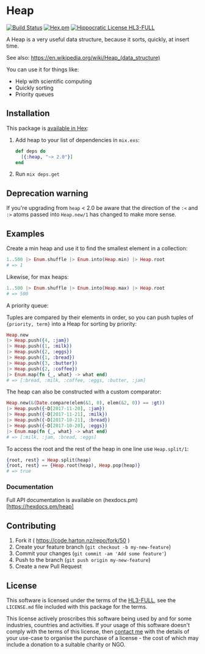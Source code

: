 # Heap

[![Build Status](https://drone.harton.nz/api/badges/james/heap/status.svg?ref=refs/heads/main)](https://drone.harton.nz/james/heap)
[![Hex.pm](https://img.shields.io/hexpm/v/heap.svg)](https://hex.pm/packages/heap)
[![Hippocratic License HL3-FULL](https://img.shields.io/static/v1?label=Hippocratic%20License&message=HL3-FULL&labelColor=5e2751&color=bc8c3d)](https://firstdonoharm.dev/version/3/0/full.html)

A Heap is a very useful data structure, because it sorts, quickly, at insert time.

See also: https://en.wikipedia.org/wiki/Heap_(data_structure)

You can use it for things like:

- Help with scientific computing
- Quickly sorting
- Priority queues

## Installation

This package is [available in Hex](https://hex.pm/packages/heap):

1. Add heap to your list of dependencies in `mix.exs`:

   ```elixir
   def deps do
     [{:heap, "~> 2.0"}]
   end
   ```

2. Run `mix deps.get`

## Deprecation warning

If you're upgrading from `heap` < 2.0 be aware that the direction of the `:<`
and `:>` atoms passed into `Heap.new/1` has changed to make more sense.

## Examples

Create a min heap and use it to find the smallest element in a collection:

```elixir
1..500 |> Enum.shuffle |> Enum.into(Heap.min) |> Heap.root
# => 1
```

Likewise, for max heaps:

```elixir
1..500 |> Enum.shuffle |> Enum.into(Heap.max) |> Heap.root
# => 500
```

A priority queue:

Tuples are compared by their elements in order, so you can push tuples
of `{priority, term}` into a Heap for sorting by priority:

```elixir
Heap.new
|> Heap.push({4, :jam})
|> Heap.push({1, :milk})
|> Heap.push({2, :eggs})
|> Heap.push({1, :bread})
|> Heap.push({3, :butter})
|> Heap.push({2, :coffee})
|> Enum.map(fn {_, what} -> what end)
# => [:bread, :milk, :coffee, :eggs, :butter, :jam]
```

The heap can also be constructed with a custom comparator:

```elixir
Heap.new(&(Date.compare(elem(&1, 0), elem(&2, 0)) == :gt))
|> Heap.push({~D[2017-11-20], :jam})
|> Heap.push({~D[2017-11-21], :milk})
|> Heap.push({~D[2017-10-21], :bread})
|> Heap.push({~D[2017-10-20], :eggs})
|> Enum.map(fn {_, what} -> what end)
# => [:milk, :jam, :bread, :eggs]
```

To access the root and the rest of the heap in one line use `Heap.split/1`:

```elixir
{root, rest} = Heap.split(heap)
{root, rest} == {Heap.root(heap), Heap.pop(heap)}
# => true
```

### Documentation

Full API documentation is available on (hexdocs.pm)[https://hexdocs.pm/heap]

## Contributing

1. Fork it ( https://code.harton.nz/repo/fork/50 )
2. Create your feature branch (`git checkout -b my-new-feature`)
3. Commit your changes (`git commit -am 'Add some feature'`)
4. Push to the branch (`git push origin my-new-feature`)
5. Create a new Pull Request

## License

This software is licensed under the terms of the
[HL3-FULL](https://firstdonoharm.dev), see the `LICENSE.md` file included with
this package for the terms.

This license actively proscribes this software being used by and for some
industries, countries and activities. If your usage of this software doesn't
comply with the terms of this license, then [contact me](mailto:james@harton.nz)
with the details of your use-case to organise the purchase of a license - the
cost of which may include a donation to a suitable charity or NGO.
